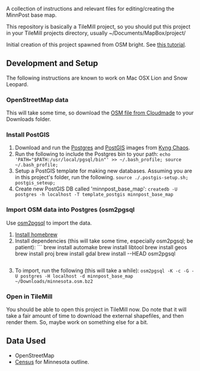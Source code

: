 A collection of instructions and relevant files for editing/creating the MinnPost base map.

This repository is basically a TileMill project, so you should put this project in your
TileMill projects directory, usually ~/Documents/MapBox/project/

Initial creation of this project spawned from OSM bright.  See [this tutorial](http://mapbox.com/tilemill/docs/guides/osm-bright-mac-quickstart/).

## Development and Setup

The following instructions are known to work on Mac OSX Lion and Snow Leopard.

### OpenStreetMap data

This will take some time, so download the [OSM file from Cloudmade](http://downloads.cloudmade.com/americas/northern_america/united_states/minnesota/minnesota.osm.bz2) to your Downloads folder.

### Install PostGIS

1.  Download and run the [Postgres](http://www.kyngchaos.com/files/software/postgresql/PostgreSQL-9.1.2-1.dmg) and [PostGIS](http://www.kyngchaos.com/files/software/postgresql/PostGIS-1.5.3-2.dmg) images from [Kyng Chaos](http://www.kyngchaos.com/software/postgres).
2.  Run the following to include the Postgres bin to your path: ```echo 'PATH="$PATH:/usr/local/pgsql/bin"' >> ~/.bash_profile; source ~/.bash_profile;```
3.  Setup a PostGIS template for making new databases.  Assuming you are in this project's folder, run the following.  ```source ./.postgis-setup.sh; postgis_seteup;```
4.  Create new PostGIS DB called 'minnpost_base_map':  ```createdb -U postgres -h localhost -T template_postgis minnpost_base_map```

### Import OSM data into Postgres (osm2pgsql

Use [osm2pgsql](https://wiki.openstreetmap.org/wiki/Osm2pgsql#Mac_OS_X) to import the data.

1.  [Install homebrew](https://github.com/mxcl/homebrew/wiki/installation)
2.  Install dependencies (this will take some time, especially osm2pgsql; be patient): ```
    brew install automake
    brew install libtool
    brew install geos
    brew install proj
    brew install gdal
    brew install --HEAD osm2pgsql
    ```
3.  To import, run the following (this will take a while): ```osm2pgsql -K -c -G -U postgres -H localhost -d minnpost_base_map ~/Downloads/minnesota.osm.bz2```

### Open in TileMill

You should be able to open this project in TileMill now.  Do note that it will take a fair amount of time
to download the external shapefiles, and then render them.  So, maybe work on something else for a bit.

## Data Used

 - OpenStreetMap
 - [Census](http://www.census.gov/geo/www/cob/st2000.html) for Minnesota outline.